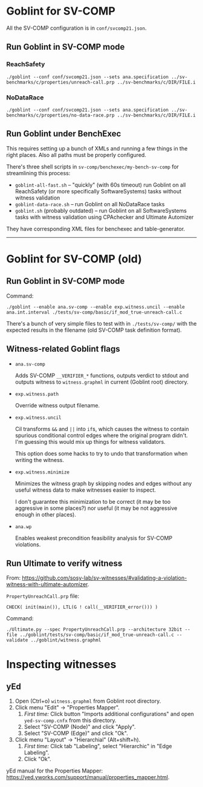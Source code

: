 # Goblint for SV-COMP
All the SV-COMP configuration is in `conf/svcomp21.json`.

## Run Goblint in SV-COMP mode
### ReachSafety
```
./goblint --conf conf/svcomp21.json --sets ana.specification ../sv-benchmarks/c/properties/unreach-call.prp ../sv-benchmarks/c/DIR/FILE.i
```

### NoDataRace
```
./goblint --conf conf/svcomp21.json --sets ana.specification ../sv-benchmarks/c/properties/no-data-race.prp ../sv-benchmarks/c/DIR/FILE.i
```

## Run Goblint under BenchExec
This requires setting up a bunch of XMLs and running a few things in the right places.
Also all paths must be properly configured.

There's three shell scripts in `sv-comp/benchexec/my-bench-sv-comp` for streamlining this process:
* `goblint-all-fast.sh` – "quickly" (with 60s timeout) run Goblint on all ReachSafety (or more specifically SoftwareSystems) tasks without witness validation
* `goblint-data-race.sh` – run Goblint on all NoDataRace tasks
* `goblint.sh` (probably outdated) – run Goblint on all SoftwareSystems tasks with witness validation using CPAchecker and Ultimate Automizer

They have corresponding XML files for benchexec and table-generator.


---


# Goblint for SV-COMP (old)

## Run Goblint in SV-COMP mode
Command:
```
./goblint --enable ana.sv-comp --enable exp.witness.uncil --enable ana.int.interval ./tests/sv-comp/basic/if_mod_true-unreach-call.c
```

There's a bunch of very simple files to test with in `./tests/sv-comp/` with the expected results in the filename (old SV-COMP task definition format).


## Witness-related Goblint flags
* `ana.sv-comp`

  Adds SV-COMP `__VERIFIER_*` functions, outputs verdict to stdout and outputs witness to `witness.graphml` in current (Goblint root) directory.

* `exp.witness.path`

  Override witness output filename.

* `exp.witness.uncil`

  Cil transforms `&&` and `||` into `if`s, which causes the witness to contain spurious conditional control edges where the original program didn't. I'm guessing this would mix up things for witness validators.

  This option does some hacks to try to undo that transformation when writing the witness.

* `exp.witness.minimize`

  Minimizes the witness graph by skipping nodes and edges without any useful witness data to make witnesses easier to inspect.

  I don't guarantee this minimization to be correct (it may be too aggressive in some places?) nor useful (it may be not aggressive enough in other places).

* `ana.wp`

  Enables weakest precondition feasibility analysis for SV-COMP violations.


## Run Ultimate to verify witness
From: https://github.com/sosy-lab/sv-witnesses/#validating-a-violation-witness-with-ultimate-automizer.

`PropertyUnreachCall.prp` file:
```
CHECK( init(main()), LTL(G ! call(__VERIFIER_error())) )
```

Command:
```
./Ultimate.py --spec PropertyUnreachCall.prp --architecture 32bit --file ../goblint/tests/sv-comp/basic/if_mod_true-unreach-call.c --validate ../goblint/witness.graphml
```



# Inspecting witnesses
## yEd

1. Open (Ctrl+o) `witness.graphml` from Goblint root directory.
2. Click menu "Edit" → "Properties Mapper".
    1. _First time:_  Click button "Imports additional configurations" and open `yed-sv-comp.cnfx` from this directory.
    2. Select "SV-COMP (Node)" and click "Apply".
    3. Select "SV-COMP (Edge)" and click "Ok".
3. Click menu "Layout" → "Hierarchial" (Alt+shift+h).
    1. _First time:_ Click tab "Labeling", select "Hierarchic" in "Edge Labeling".
    2. Click "Ok".

yEd manual for the Properties Mapper: https://yed.yworks.com/support/manual/properties_mapper.html.